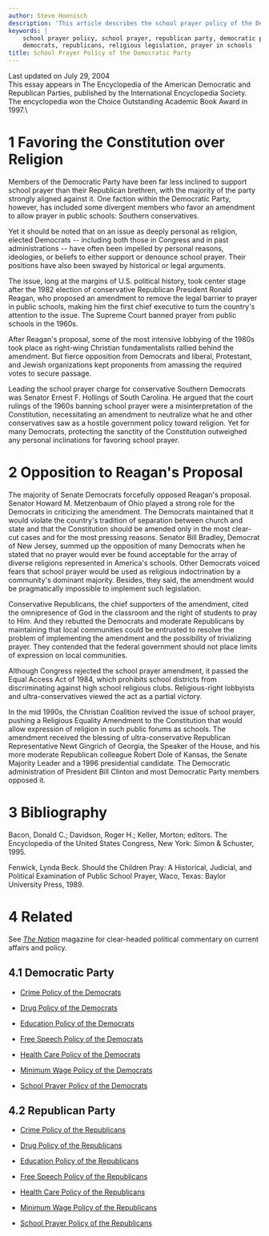 ```yaml
---
author: Steve Hoenisch
description: 'This article describes the school prayer policy of the Democratic Party.'
keywords: |
    school prayer policy, school prayer, republican party, democratic party,
    democrats, republicans, religious legislation, prayer in schools
title: School Prayer Policy of the Democratic Party
---
```



Last updated on July 29, 2004\
This essay appears in The Encyclopedia of the American Democratic and
Republican Parties, published by the International Encyclopedia Society.
The encyclopedia won the Choice Outstanding Academic Book Award in
1997.\


1 Favoring the Constitution over Religion
====================================================


Members of the Democratic Party have been far less inclined to support
school prayer than their Republican brethren, with the majority of the
party strongly aligned against it. One faction within the Democratic
Party, however, has included some divergent members who favor an
amendment to allow prayer in public schools: Southern conservatives.



Yet it should be noted that on an issue as deeply personal as religion,
elected Democrats \-- including both those in Congress and in past
administrations \-- have often been impelled by personal reasons,
ideologies, or beliefs to either support or denounce school prayer.
Their positions have also been swayed by historical or legal arguments.



The issue, long at the margins of U.S. political history, took center
stage after the 1982 election of conservative Republican President
Ronald Reagan, who proposed an amendment to remove the legal barrier to
prayer in public schools, making him the first chief executive to turn
the country\'s attention to the issue. The Supreme Court banned prayer
from public schools in the 1960s.


After Reagan\'s proposal, some of the most intensive lobbying of the
1980s took place as right-wing Christian fundamentalists rallied behind
the amendment. But fierce opposition from Democrats and liberal,
Protestant, and Jewish organizations kept proponents from amassing the
required votes to secure passage.



Leading the school prayer charge for conservative Southern Democrats was
Senator Ernest F. Hollings of South Carolina. He argued that the court
rulings of the 1960s banning school prayer were a misinterpretation of
the Constitution, necessitating an amendment to neutralize what he and
other conservatives saw as a hostile government policy toward religion.
Yet for many Democrats, protecting the sanctity of the Constitution
outweighed any personal inclinations for favoring school prayer.



2 Opposition to Reagan\'s Proposal
====================================================

The majority of Senate Democrats forcefully opposed Reagan\'s proposal.
Senator Howard M. Metzenbaum of Ohio played a strong role for the
Democrats in criticizing the amendment. The Democrats maintained that it
would violate the country\'s tradition of separation between church and
state and that the Constitution should be amended only in the most
clear-cut cases and for the most pressing reasons. Senator Bill Bradley,
Democrat of New Jersey, summed up the opposition of many Democrats when
he stated that no prayer would ever be found acceptable for the array of
diverse religions represented in America\'s schools. Other Democrats
voiced fears that school prayer would be used as religious
indoctrination by a community\'s dominant majority. Besides, they said,
the amendment would be pragmatically impossible to implement such
legislation.



Conservative Republicans, the chief supporters of the amendment, cited
the omnipresence of God in the classroom and the right of students to
pray to Him. And they rebutted the Democrats and moderate Republicans by
maintaining that local communities could be entrusted to resolve the
problem of implementing the amendment and the possibility of
trivializing prayer. They contended that the federal government should
not place limits of expression on local communities.


Although Congress rejected the school prayer amendment, it passed the
Equal Access Act of 1984, which prohibits school districts from
discriminating against high school religious clubs. Religious-right
lobbyists and ultra-conservatives viewed the act as a partial victory.



In the mid 1990s, the Christian Coalition revived the issue of school
prayer, pushing a Religious Equality Amendment to the Constitution that
would allow expression of religion in such public forums as schools. The
amendment received the blessing of ultra-conservative Republican
Representative Newt Gingrich of Georgia, the Speaker of the House, and
his more moderate Republican colleague Robert Dole of Kansas, the Senate
Majority Leader and a 1996 presidential candidate. The Democratic
administration of President Bill Clinton and most Democratic Party
members opposed it.


3 Bibliography
=======================================


Bacon, Donald C.; Davidson, Roger H.; Keller, Morton; editors. The
Encyclopedia of the United States Congress, New York: Simon & Schuster,
1995.



Fenwick, Lynda Beck. Should the Children Pray: A Historical, Judicial,
and Political Examination of Public School Prayer, Waco, Texas: Baylor
University Press, 1989.


4 Related
=============================


See *[The Nation](https://www.thenation.com/)* magazine for
clear-headed political commentary on current affairs and policy.



4.1 Democratic Party
-------------------------------------------------


* [Crime Policy of the
Democrats](democrats-crime-policy.html)



* [Drug Policy of the
Democrats](democrats-drug-policy.html)



* [Education Policy of the
Democrats](democrats-education-policy.html)



* [Free Speech Policy of the
Democrats](democrats-free-speech-policy.html)



* [Health Care Policy of the
Democrats](democrats-health-care-policy.html)



* [Minimum Wage Policy of the
Democrats](democrats-minimum-wage-policy.html)



* [School Prayer Policy of the
Democrats](democrats-school-prayer-policy.html)




4.2 Republican Party
-------------------------------------------------


* [Crime Policy of the
Republicans](republicans-crime-policy.html)



* [Drug Policy of the
Republicans](republicans-drug-policy.html)



* [Education Policy of the
Republicans](republicans-education-policy.html)



* [Free Speech Policy of the
Republicans](republicans-free-speech-policy.html)



* [Health Care Policy of the
Republicans](republicans-health-care-policy.html)



* [Minimum Wage Policy of the
Republicans](republicans-minimum-wage-policy.html)



* [School Prayer Policy of the
Republicans](republicans-school-prayer-policy.html)




